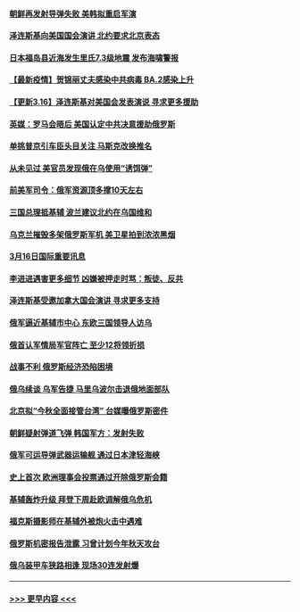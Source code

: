 #### [朝鲜再发射导弹失败 美韩拟重启军演](../pages/prog202/a103375597.md?t=03170401) 
#### [泽连斯基向美国国会演讲 北约要求北京表态](../pages/prog202/a103375603.md?t=03170401) 
#### [日本福岛县近海发生里氏7.3级地震 发布海啸警报](../pages/prog202/a103375480.md?t=03170401) 
#### [【最新疫情】贺锦丽丈夫感染中共病毒 BA.2感染上升](../pages/prog202/a103375526.md?t=03170401) 
#### [【更新3.16】泽连斯基对美国会发表演说 寻求更多援助](../pages/prog202/a103375051.md?t=03170401) 
#### [英媒：罗马会晤后 美国认定中共决意援助俄罗斯](../pages/prog202/a103375458.md?t=03170401) 
#### [单挑普京引车臣头目关注 马斯克改换推名](../pages/prog202/a103375382.md?t=03170401) 
#### [从未见过 美官员发现俄在乌使用“诱饵弹”](../pages/prog202/a103375392.md?t=03170401) 
#### [前美军司令：俄军资源顶多撑10天左右](../pages/prog202/a103375398.md?t=03170401) 
#### [三国总理抵基辅 波兰建议北约在乌国维和](../pages/prog202/a103375265.md?t=03170401) 
#### [乌克兰摧毁多架俄罗斯军机 美卫星拍到浓浓黑烟](../pages/prog202/a103375245.md?t=03170401) 
#### [3月16日国际重要讯息](../pages/prog202/a103375138.md?t=03170401) 
#### [李进进遇害更多细节 凶嫌被押走时骂：叛徒、反共](../pages/prog202/a103375153.md?t=03170401) 
#### [泽连斯基受邀加拿大国会演讲 寻求更多支持](../pages/prog202/a103374831.md?t=03170401) 
#### [俄军逼近基辅市中心 东欧三国领导人访乌](../pages/prog202/a103374824.md?t=03170401) 
#### [俄首认军情局军官阵亡 至少12将领折损](../pages/prog202/a103375036.md?t=03170401) 
#### [战事不利 俄罗斯经济恐陷困境](../pages/prog202/a103374841.md?t=03170401) 
#### [俄乌续谈 乌军告捷 马里乌波尔击退俄地面部队](../pages/prog202/a103374779.md?t=03170401) 
#### [北京拟“今秋全面接管台湾” 台媒曝俄罗斯密件](../pages/prog202/a103375006.md?t=03170401) 
#### [朝鲜疑射弹道飞弹 韩国军方：发射失败](../pages/prog202/a103375007.md?t=03170401) 
#### [俄军可运导弹武器运输舰 通过日本津轻海峡](../pages/prog202/a103375003.md?t=03170401) 
#### [史上首次 欧洲理事会投票通过开除俄罗斯会籍](../pages/prog202/a103374954.md?t=03170401) 
#### [基辅轰炸升级 拜登下周赴欧调解俄乌危机](../pages/prog202/a103374863.md?t=03170401) 
#### [福克斯摄影师在基辅外被炮火击中遇难](../pages/prog202/a103374861.md?t=03170401) 
#### [俄罗斯机密报告泄露 习曾计划今年秋天攻台](../pages/prog202/a103374785.md?t=03170401) 
#### [俄乌装甲车狭路相逢 现场30连发射爆](../pages/prog202/a103374857.md?t=03170401) 

----
#### [ >>> 更早内容 <<< ](../indexes/prog202-earlier.md)
